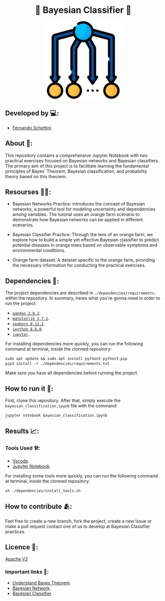 <h1 align="center">📁 Bayesian Classifier 📁</h1>

<div align="center">
	<a href="rep_icon">
	<img height = "250em" src = "./assets/bayes_icon.png" />
    </a>
</div>

## Developed by 💻:

- [Fernando Schettini](https://github.com/FernandoSchett).

## About 🤔:

This repository contains a comprehensive Jupyter Notebook with two practical exercises focused on Bayesian networks and Bayesian classifiers. The primary aim of this project is to facilitate learning the fundamental principles of Bayes' Theorem, Bayesian classification, and probability theory based on this theorem.

## Resourses 🧑‍🔬:

- Bayesian Networks Practice: introduces the concept of Bayesian networks, a powerful tool for modeling uncertainty and dependencies among variables. The tutorial uses an orange farm scenario to demonstrate how Bayesian networks can be applied in different scenarios.

- Bayesian Classifier Practice: Through the lens of an orange farm, we explore how to build a simple yet effective Bayesian classifier to predict potential diseases in orange trees based on observable symptoms and environmental conditions.

- Orange farm dataset: A dataset specific to the orange farm, providing the necessary information for conducting the practical exercises.

## Dependencies 🚚:

The project dependencies are described in  ```./dependencies/requirements.``` within the repository. In summary, heres what you're gonna need in order to run the project:

- [```pandas 2.0.2```](https://pandas.pydata.org/).
- [```matplotlib 3.7.1```](https://matplotlib.org/).
- [```seaborn 0.12.2```](https://seaborn.pydata.org/).
- [```ipython 8.6.0```](https://ipython.org/).
- [```jupyter```](https://jupyter.org/).
 
For installing dependencies more quickly, you can run the following command at terminal, inside the clonned repository:

	sudo apt update && sudo apt install python3 python3-pip
    pip3 install -r ./dependencies/requirements.txt

Make sure you have all dependencies before running the project.

## How to run it 🏃:

First, clone this repository. After that, simply execute the ```bayesian_classification,ipynb``` file with the command:

    jupyter notebook bayesian_classification.ipynb

## Results 📈:

### Tools Used 🛠️:

- [Vscode](https://code.visualstudio.com/).
- [Jupyter Notebook](https://jupyter.org/).

For installing some tools more quickly, you can run the following command at terminal, inside the clonned repository:

    sh ./dependencies/install_tools.sh

## How to contribute 🫂:

Feel free to create a new branch, fork the project, create a new Issue or make a pull request contact one of us to develop at Bayesian Classifier practices.

## Licence 📜:

[Apache V2](https://choosealicense.com/licenses/apache-2.0/)

### Important links 🔗:

- [Understand Bayes Theorem](https://www.youtube.com/watch?v=HZGCoVF3YvM&ab_channel=3Blue1Brown).
- [Bayesian Network](https://www.youtube.com/watch?v=nvzUE6PnPYc&t=436s&ab_channel=UNIVESP).
- [Bayesian Classifier](https://www.youtube.com/watch?v=iDuBTP74Cag&t=1107s&ab_channel=Ci%C3%AAnciadeDadoseAprendizadodeM%C3%A1quina).